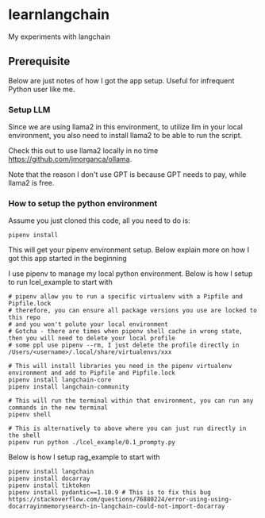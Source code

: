 # learnlangchain
My experiments with langchain

## Prerequisite

Below are just notes of how I got the app setup. Useful for infrequent Python user like me.

### Setup LLM

Since we are using llama2 in this environment, to utilize llm in your local environment, you also need to install
llama2 to be able to run the script.

Check this out to use llama2 locally in no time https://github.com/jmorganca/ollama.

Note that the reason I don't use GPT is because GPT needs to pay, while llama2 is free.

### How to setup the python environment

Assume you just cloned this code, all you need to do is:

```
pipenv install
```

This will get your pipenv environment setup. Below explain more on how I got this app started in the beginning

I use pipenv to manage my local python environment. Below is how I setup to run lcel_example to start with

```
# pipenv allow you to run a specific virtualenv with a Pipfile and Pipfile.lock
# therefore, you can ensure all package versions you use are locked to this repo
# and you won't polute your local environment
# Gotcha - there are times when pipenv shell cache in wrong state, then you will need to delete your local profile
# some ppl use pipenv --rm, I just delete the profile directly in /Users/<username>/.local/share/virtualenvs/xxx

# This will install libraries you need in the pipenv virtualenv environment and add to Pipfile and Pipfile.lock
pipenv install langchain-core
pipenv install langchain-community

# This will run the terminal within that environment, you can run any commands in the new terminal
pipenv shell

# This is alternatively to above where you can just run directly in the shell
pipenv run python ./lcel_example/0.1_prompty.py
```

Below is how I  setup rag_example to start with

```
pipenv install langchain
pipenv install docarray
pipenv install tiktoken
pipenv install pydantic==1.10.9 # This is to fix this bug https://stackoverflow.com/questions/76880224/error-using-using-docarrayinmemorysearch-in-langchain-could-not-import-docarray
```
